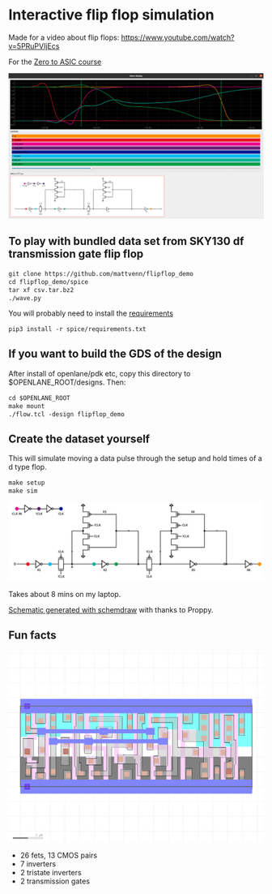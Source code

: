 # Interactive flip flop simulation

Made for a video about flip flops: https://www.youtube.com/watch?v=5PRuPVIjEcs

For the [Zero to ASIC course](https://ZeroToASICcourse.com)

![screenshot](screenshot.png)

## To play with bundled data set from SKY130 df transmission gate flip flop

    git clone https://github.com/mattvenn/flipflop_demo
    cd flipflop_demo/spice
    tar xf csv.tar.bz2
    ./wave.py


You will probably need to install the [requirements](spice/requirements.txt)

    pip3 install -r spice/requirements.txt

## If you want to build the GDS of the design

After install of openlane/pdk etc, copy this directory to $OPENLANE_ROOT/designs. Then:

    cd $OPENLANE_ROOT
    make mount
    ./flow.tcl -design flipflop_demo

## Create the dataset yourself

This will simulate moving a data pulse through the setup and hold times of a d type flop.

    make setup
    make sim

![schematic](schematic/tgff_with_clock.png)

Takes about 8 mins on my laptop.

[Schematic generated with schemdraw](schematic/tg_ff.py) with thanks to Proppy.

## Fun facts

![gds](gds.png)

* 26 fets, 13 CMOS pairs
* 7 inverters
* 2 tristate inverters
* 2 transmission gates
